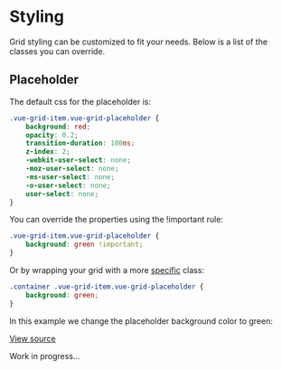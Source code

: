# Styling

Grid styling can be customized to fit your needs. Below is a list of the classes you can override.

## Placeholder 
  
The default css for the placeholder is:

````css
.vue-grid-item.vue-grid-placeholder {
    background: red;
    opacity: 0.2;
    transition-duration: 100ms;
    z-index: 2;
    -webkit-user-select: none;
    -moz-user-select: none;
    -ms-user-select: none;
    -o-user-select: none;
    user-select: none;
}  
````
  
You can override the properties using the !important rule:  
  
````css
.vue-grid-item.vue-grid-placeholder {
    background: green !important;
}
````

Or by wrapping your grid with a more [specific](https://developer.mozilla.org/en-US/docs/Web/CSS/Specificity) class:

````css
.container .vue-grid-item.vue-grid-placeholder {
    background: green;
}
````

In this example we change the placeholder background color to green:

[View source](https://github.com/jbaysolutions/vue-grid-layout/blob/master/website/docs/.vuepress/components/ExampleStylingPlaceholder.vue)

<ClientOnly>
<ExampleStylingPlaceholder></ExampleStylingPlaceholder>
</ClientOnly>


Work in progress...
